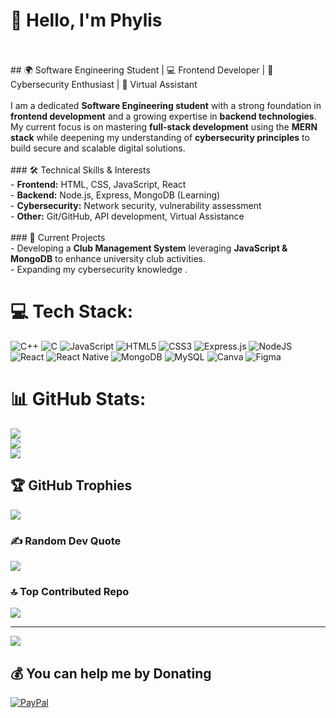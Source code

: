 
# 👋 Hello, I'm Phylis  
<br><br>## 🌍 Software Engineering Student | 💻 Frontend Developer | 🔐 Cybersecurity Enthusiast | 📌 Virtual Assistant 
<br><br>I am a dedicated **Software Engineering student** with a strong foundation in **frontend development** and a growing expertise in **backend technologies**. My current focus is on mastering **full-stack development** using the **MERN stack** while deepening my understanding of **cybersecurity principles** to build secure and scalable digital solutions.  <br><br>### 🛠️ Technical Skills & Interests  <br>- **Frontend:** HTML, CSS, JavaScript, React  <br>- **Backend:** Node.js, Express, MongoDB (Learning)  <br>- **Cybersecurity:** Network security, vulnerability assessment  <br>- **Other:** Git/GitHub, API development, Virtual Assistance  <br><br>### 🚀 Current Projects  <br>- Developing a **Club Management System** leveraging **JavaScript & MongoDB** to enhance university club activities.  <br>- Expanding my cybersecurity knowledge . 


# 💻 Tech Stack:
![C++](https://img.shields.io/badge/c++-%2300599C.svg?style=for-the-badge&logo=c%2B%2B&logoColor=white) ![C](https://img.shields.io/badge/c-%2300599C.svg?style=for-the-badge&logo=c&logoColor=white) ![JavaScript](https://img.shields.io/badge/javascript-%23323330.svg?style=for-the-badge&logo=javascript&logoColor=%23F7DF1E) ![HTML5](https://img.shields.io/badge/html5-%23E34F26.svg?style=for-the-badge&logo=html5&logoColor=white) ![CSS3](https://img.shields.io/badge/css3-%231572B6.svg?style=for-the-badge&logo=css3&logoColor=white) ![Express.js](https://img.shields.io/badge/express.js-%23404d59.svg?style=for-the-badge&logo=express&logoColor=%2361DAFB) ![NodeJS](https://img.shields.io/badge/node.js-6DA55F?style=for-the-badge&logo=node.js&logoColor=white) ![React](https://img.shields.io/badge/react-%2320232a.svg?style=for-the-badge&logo=react&logoColor=%2361DAFB) ![React Native](https://img.shields.io/badge/react_native-%2320232a.svg?style=for-the-badge&logo=react&logoColor=%2361DAFB) ![MongoDB](https://img.shields.io/badge/MongoDB-%234ea94b.svg?style=for-the-badge&logo=mongodb&logoColor=white) ![MySQL](https://img.shields.io/badge/mysql-4479A1.svg?style=for-the-badge&logo=mysql&logoColor=white) ![Canva](https://img.shields.io/badge/Canva-%2300C4CC.svg?style=for-the-badge&logo=Canva&logoColor=white) ![Figma](https://img.shields.io/badge/figma-%23F24E1E.svg?style=for-the-badge&logo=figma&logoColor=white)
# 📊 GitHub Stats:
![](https://github-readme-stats.vercel.app/api?username=phyltech-eng&theme=dark&hide_border=false&include_all_commits=true&count_private=true)<br/>
![](https://nirzak-streak-stats.vercel.app/?user=phyltech-eng&theme=dark&hide_border=false)<br/>
![](https://github-readme-stats.vercel.app/api/top-langs/?username=phyltech-eng&theme=dark&hide_border=false&include_all_commits=true&count_private=true&layout=compact)

## 🏆 GitHub Trophies
![](https://github-profile-trophy.vercel.app/?username=phyltech-eng&theme=radical&no-frame=false&no-bg=false&margin-w=4)

### ✍️ Random Dev Quote
![](https://quotes-github-readme.vercel.app/api?type=horizontal&theme=radical)

### 🔝 Top Contributed Repo
![](https://github-contributor-stats.vercel.app/api?username=phyltech-eng&limit=5&theme=dark&combine_all_yearly_contributions=true)

---
[![](https://visitcount.itsvg.in/api?id=phyltech-eng&icon=0&color=0)](https://visitcount.itsvg.in)

  ## 💰 You can help me by Donating
  [![PayPal](https://img.shields.io/badge/PayPal-00457C?style=for-the-badge&logo=paypal&logoColor=white)](https://paypal.me/phylliskemuma6@gmail,com) 

  
<!-- Proudly created with GPRM ( https://gprm.itsvg.in ) -->
